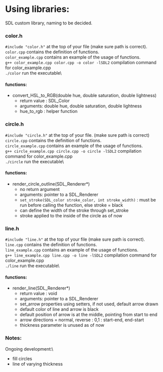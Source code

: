 # Using libraries:
SDL custom library, naming to be decided.

### color.h
`#include "color.h"` at the top of your file (make sure path is correct).\
`color.cpp` contains the definition of functions.\
`color_example.cpp` contains an example of the usage of functions.\
`g++ color_example.cpp color.cpp -o color -lSDL2` compilation command for 
color_example.cpp\
`./color` run the executable\

#### functions:
- convert_HSL_to_RGB(double hue, double saturation, double lightness)
    - return value : SDL_Color
    - arguments: double hue, double saturation, double lightness
    - hue_to_rgb : helper function

### circle.h
`#include "circle.h"` at the top of your file. (make sure path is correct)\
`circle.cpp` contains the definition of functions.\
`circle_example.cpp` contains an example of the usage of functions.\
`g++ circle_example.cpp circle.cpp -o circle -lSDL2` compilation command for 
color_example.cpp\
`./circle` run the executable\

#### functions:
-  render_circle_outline(SDL_Renderer*) 
    - no return argument 
    - arguments: pointer to a SDL_Renderer 
    - `set_stroke(SDL_color stroke_color, int stroke_width)` : 
    must be run before calling the function, else stroke = black
    - can define the width of the stroke through set_stroke
    - stroke applied to the inside of the circle as of now

### line.h
`#include "line.h"` at the top of your file (make sure path is correct).\
`line.cpp` contains the definition of functions.\
`line_example.cpp` contains an example of the usage of functions.\
`g++ line_example.cpp line.cpp -o line -lSDL2` compilation command for 
color_example.cpp\
`./line` run the executable\

#### functions:
- render_line(SDL_Renderer*) 
    - return value : void 
    - arguments: pointer to a SDL_Renderer 
    - set_arrow properties using setters, if not used, default arrow drawn 
    - default color of line and arrow is black
    - default position of arrow is at the middle, pointing from start to end
    - arrow directions = normal, reverse : 0,1 : start-end, end-start
    - thickness parameter is unused as of now

### Notes:
Ongoing development:\
- fill circles
- line of varying thickness
